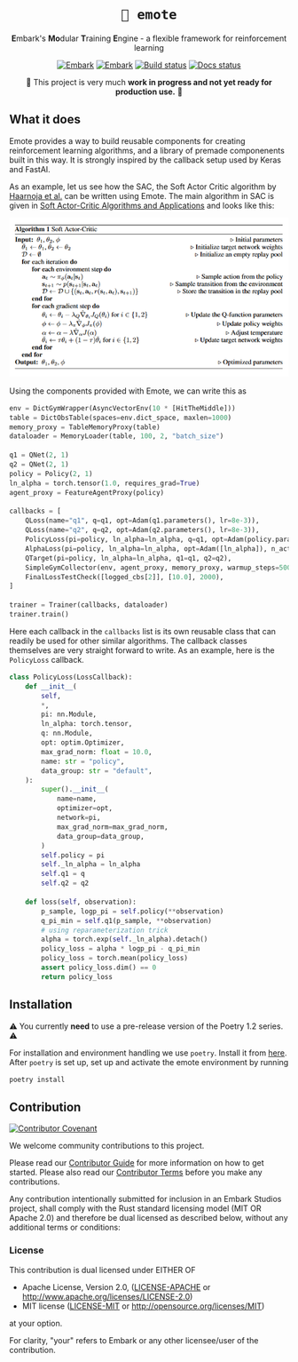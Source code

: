 <!-- Allow this file to not have a first line heading -->
<!-- markdownlint-disable-file MD041 -->

<!-- inline html -->
<!-- markdownlint-disable-file MD033 -->

<div align="center">

# `🍒 emote`

**E**mbark's **Mo**dular **T**raining **E**ngine - a flexible framework for
reinforcement learning 
   
[![Embark](https://img.shields.io/badge/embark-open%20source-blueviolet.svg)](https://embark.dev)
[![Embark](https://img.shields.io/badge/discord-ark-%237289da.svg?logo=discord)](https://discord.gg/dAuKfZS)
[![Build status](https://badge.buildkite.com/968ac3c0bb075fb878f9f973ed91406c8b257b0f050c197542.svg?theme=github&branch=ts/docs-poetry)](https://buildkite.com/embark-studios/emote)
[![Docs status](https://img.shields.io/badge/Docs-latest-brightgreen)](https://static.embark.net/emote-docs/)

🚧 This project is very much **work in progress and not yet ready for production use.** 🚧

</div>


## What it does

Emote provides a way to build reusable components for creating reinforcement learning algorithms, and a
library of premade componenents built in this way. It is strongly inspired by the callback setup used
by Keras and FastAI.

As an example, let us see how the SAC, the Soft Actor Critic algorithm by
[Haarnoja et al.](https://arxiv.org/abs/1801.01290) can be written using Emote. The main algorithm in
SAC is given in [Soft Actor-Critic Algorithms and Applications](https://arxiv.org/abs/1812.05905) and
looks like this:

<div align="center">

![Main SAC algorithm](./docs/haarnoja_sac.png)

</div>

Using the components provided with Emote, we can write this as

```python
env = DictGymWrapper(AsyncVectorEnv(10 * [HitTheMiddle]))
table = DictObsTable(spaces=env.dict_space, maxlen=1000)
memory_proxy = TableMemoryProxy(table)
dataloader = MemoryLoader(table, 100, 2, "batch_size")

q1 = QNet(2, 1)
q2 = QNet(2, 1)
policy = Policy(2, 1)
ln_alpha = torch.tensor(1.0, requires_grad=True)
agent_proxy = FeatureAgentProxy(policy)

callbacks = [
    QLoss(name="q1", q=q1, opt=Adam(q1.parameters(), lr=8e-3)),
    QLoss(name="q2", q=q2, opt=Adam(q2.parameters(), lr=8e-3)),
    PolicyLoss(pi=policy, ln_alpha=ln_alpha, q=q1, opt=Adam(policy.parameters())),
    AlphaLoss(pi=policy, ln_alpha=ln_alpha, opt=Adam([ln_alpha]), n_actions=1),
    QTarget(pi=policy, ln_alpha=ln_alpha, q1=q1, q2=q2),
    SimpleGymCollector(env, agent_proxy, memory_proxy, warmup_steps=500),
    FinalLossTestCheck([logged_cbs[2]], [10.0], 2000),
]

trainer = Trainer(callbacks, dataloader)
trainer.train()
```

Here each callback in the `callbacks` list is its own reusable class that can readily be used
for other similar algorithms. The callback classes themselves are very straight forward to write.
As an example, here is the `PolicyLoss` callback.

```python
class PolicyLoss(LossCallback):
    def __init__(
        self,
        *,
        pi: nn.Module,
        ln_alpha: torch.tensor,
        q: nn.Module,
        opt: optim.Optimizer,
        max_grad_norm: float = 10.0,
        name: str = "policy",
        data_group: str = "default",
    ):
        super().__init__(
            name=name,
            optimizer=opt,
            network=pi,
            max_grad_norm=max_grad_norm,
            data_group=data_group,
        )
        self.policy = pi
        self._ln_alpha = ln_alpha
        self.q1 = q
        self.q2 = q2

    def loss(self, observation):
        p_sample, logp_pi = self.policy(**observation)
        q_pi_min = self.q1(p_sample, **observation)
        # using reparameterization trick
        alpha = torch.exp(self._ln_alpha).detach()
        policy_loss = alpha * logp_pi - q_pi_min
        policy_loss = torch.mean(policy_loss)
        assert policy_loss.dim() == 0
        return policy_loss
```

## Installation

:warning: You currently **need** to use a pre-release version of the Poetry 1.2 series. :warning:

For installation and environment handling we use `poetry`. Install it from [here](https://python-poetry.org/). After `poetry` is set up, set up and activate the emote environment by running



```bash
poetry install
```




## Contribution

[![Contributor Covenant](https://img.shields.io/badge/contributor%20covenant-v1.4-ff69b4.svg)](../main/CODE_OF_CONDUCT.md)

We welcome community contributions to this project.

Please read our [Contributor Guide](CONTRIBUTING.md) for more information on how to get started.
Please also read our [Contributor Terms](CONTRIBUTING.md#contributor-terms) before you make any contributions.

Any contribution intentionally submitted for inclusion in an Embark Studios project, shall comply with the Rust standard licensing model (MIT OR Apache 2.0) and therefore be dual licensed as described below, without any additional terms or conditions:

### License

This contribution is dual licensed under EITHER OF

* Apache License, Version 2.0, ([LICENSE-APACHE](LICENSE-APACHE) or <http://www.apache.org/licenses/LICENSE-2.0>)
* MIT license ([LICENSE-MIT](LICENSE-MIT) or <http://opensource.org/licenses/MIT>)

at your option.

For clarity, "your" refers to Embark or any other licensee/user of the contribution.
